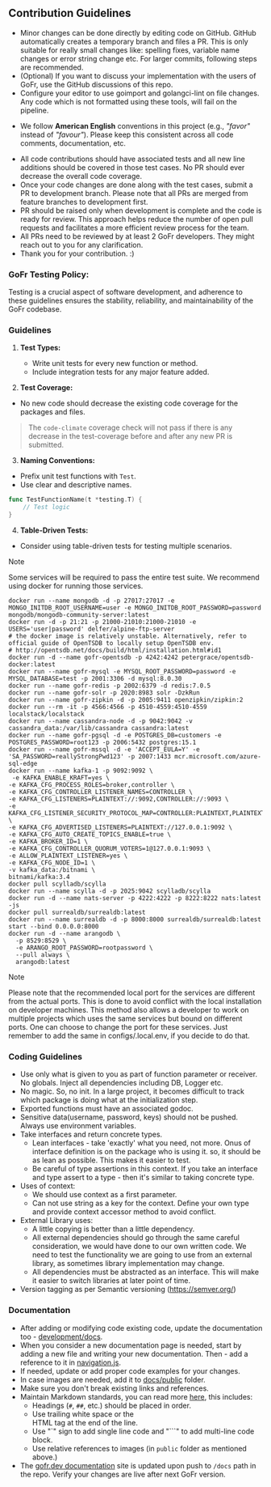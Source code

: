 ## Contribution Guidelines
* Minor changes can be done directly by editing code on GitHub. GitHub automatically creates a temporary branch and
  files a PR. This is only suitable for really small changes like: spelling fixes, variable name changes or error string
  change etc. For larger commits, following steps are recommended.
* (Optional) If you want to discuss your implementation with the users of GoFr, use the GitHub discussions of this repo.
* Configure your editor to use goimport and golangci-lint on file changes. Any code which is not formatted using these
  tools, will fail on the pipeline.
<!-- spellchecker:off "favour" have to be ignored here -->
* We follow **American English** conventions in this project (e.g., *"favor"* instead of *"favour"*). Please keep this consistent across all code comments, documentation, etc.
<!-- spellchecker:on -->
* All code contributions should have associated tests and all new line additions should be covered in those test cases.
  No PR should ever decrease the overall code coverage.
* Once your code changes are done along with the test cases, submit a PR to development branch. Please note that all PRs
  are merged from feature branches to development first.
* PR should be raised only when development is complete and the code is ready for review. This approach helps reduce the number of open pull requests and facilitates a more efficient review process for the team.
* All PRs need to be reviewed by at least 2 GoFr developers. They might reach out to you for any clarification.
* Thank you for your contribution. :)

### GoFr Testing Policy:

Testing is a crucial aspect of software development, and adherence to these guidelines ensures the stability, reliability, and maintainability of the GoFr codebase.

### Guidelines

1.  **Test Types:**

    -   Write unit tests for every new function or method.
    -   Include integration tests for any major feature added.


2. **Test Coverage:**

-   No new code should decrease the existing code coverage for the packages and files.
> The `code-climate` coverage check will not pass if there is any decrease in the test-coverage before and after any new PR is submitted.



3. **Naming Conventions:**

-   Prefix unit test functions with `Test`.
-   Use clear and descriptive names.
```go
func TestFunctionName(t *testing.T) {
	// Test logic
}
```



4. **Table-Driven Tests:**

-   Consider using table-driven tests for testing multiple scenarios.

> [!NOTE]
> Some services will be required to pass the entire test suite. We recommend using docker for running those services.

```console
docker run --name mongodb -d -p 27017:27017 -e MONGO_INITDB_ROOT_USERNAME=user -e MONGO_INITDB_ROOT_PASSWORD=password mongodb/mongodb-community-server:latest
docker run -d -p 21:21 -p 21000-21010:21000-21010 -e USERS='user|password' delfer/alpine-ftp-server
# the docker image is relatively unstable. Alternatively, refer to official guide of OpenTSDB to locally setup OpenTSDB env.
# http://opentsdb.net/docs/build/html/installation.html#id1
docker run -d --name gofr-opentsdb -p 4242:4242 petergrace/opentsdb-docker:latest
docker run --name gofr-mysql -e MYSQL_ROOT_PASSWORD=password -e MYSQL_DATABASE=test -p 2001:3306 -d mysql:8.0.30
docker run --name gofr-redis -p 2002:6379 -d redis:7.0.5
docker run --name gofr-solr -p 2020:8983 solr -DzkRun
docker run --name gofr-zipkin -d -p 2005:9411 openzipkin/zipkin:2
docker run --rm -it -p 4566:4566 -p 4510-4559:4510-4559 localstack/localstack
docker run --name cassandra-node -d -p 9042:9042 -v cassandra_data:/var/lib/cassandra cassandra:latest
docker run --name gofr-pgsql -d -e POSTGRES_DB=customers -e POSTGRES_PASSWORD=root123 -p 2006:5432 postgres:15.1
docker run --name gofr-mssql -d -e 'ACCEPT_EULA=Y' -e 'SA_PASSWORD=reallyStrongPwd123' -p 2007:1433 mcr.microsoft.com/azure-sql-edge
docker run --name kafka-1 -p 9092:9092 \
 -e KAFKA_ENABLE_KRAFT=yes \
-e KAFKA_CFG_PROCESS_ROLES=broker,controller \
-e KAFKA_CFG_CONTROLLER_LISTENER_NAMES=CONTROLLER \
-e KAFKA_CFG_LISTENERS=PLAINTEXT://:9092,CONTROLLER://:9093 \
-e KAFKA_CFG_LISTENER_SECURITY_PROTOCOL_MAP=CONTROLLER:PLAINTEXT,PLAINTEXT:PLAINTEXT \
-e KAFKA_CFG_ADVERTISED_LISTENERS=PLAINTEXT://127.0.0.1:9092 \
-e KAFKA_CFG_AUTO_CREATE_TOPICS_ENABLE=true \
-e KAFKA_BROKER_ID=1 \
-e KAFKA_CFG_CONTROLLER_QUORUM_VOTERS=1@127.0.0.1:9093 \
-e ALLOW_PLAINTEXT_LISTENER=yes \
-e KAFKA_CFG_NODE_ID=1 \
-v kafka_data:/bitnami \
bitnami/kafka:3.4
docker pull scylladb/scylla
docker run --name scylla -d -p 2025:9042 scylladb/scylla
docker run -d --name nats-server -p 4222:4222 -p 8222:8222 nats:latest -js
docker pull surrealdb/surrealdb:latest
docker run --name surrealdb -d -p 8000:8000 surrealdb/surrealdb:latest start --bind 0.0.0.0:8000
docker run -d --name arangodb \
  -p 8529:8529 \
  -e ARANGO_ROOT_PASSWORD=rootpassword \
  --pull always \
  arangodb:latest
```

> [!NOTE]
> Please note that the recommended local port for the services are different from the actual ports. This is done to avoid conflict with the local installation on developer machines. This method also allows a developer to work on multiple projects which uses the same services but bound on different ports. One can choose to change the port for these services. Just remember to add the same in configs/.local.env, if you decide to do that.


### Coding Guidelines
* Use only what is given to you as part of function parameter or receiver. No globals. Inject all dependencies including
  DB, Logger etc.
* No magic. So, no init. In a large project, it becomes difficult to track which package is doing what at the
  initialization step.
* Exported functions must have an associated godoc.
* Sensitive data(username, password, keys) should not be pushed. Always use environment variables.
* Take interfaces and return concrete types.
    - Lean interfaces - take 'exactly' what you need, not more. Onus of interface definition is on the package who is
      using it. so, it should be as lean as possible. This makes it easier to test.
    - Be careful of type assertions in this context. If you take an interface and type assert to a type - then it's
      similar to taking concrete type.
* Uses of context:
    - We should use context as a first parameter.
    - Can not use string as a key for the context. Define your own type and provide context accessor method to avoid
      conflict.
* External Library uses:
    - A little copying is better than a little dependency.
    - All external dependencies should go through the same careful consideration, we would have done to our own written
      code. We need to test the functionality we are going to use from an external library, as sometimes library
      implementation may change.
    - All dependencies must be abstracted as an interface. This will make it easier to switch libraries at later point
      of time.
* Version tagging as per Semantic versioning (https://semver.org/)

### Documentation
* After adding or modifying code existing code, update the documentation too - [development/docs](https://github.com/gofr-dev/gofr/tree/development/docs).
* When you consider a new documentation page is needed, start by adding a new file and writing your new documentation. Then - add a reference to it in [navigation.js](https://gofr.dev/docs/navigation.js).
* If needed, update or add proper code examples for your changes.
* In case images are needed, add it to [docs/public](./docs/public) folder.
* Make sure you don't break existing links and references.
* Maintain Markdown standards, you can read more [here](https://www.markdownguide.org/basic-syntax/), this includes:
    - Headings (`#`, `##`, etc.) should be placed in order.
    - Use trailing white space or the <br> HTML tag at the end of the line.
    - Use "`" sign to add single line code and "```" to add multi-line code block.
    - Use relative references to images (in `public` folder as mentioned above.)
* The [gofr.dev documentation](https://gofr.dev/docs) site is updated upon push to `/docs` path in the repo. Verify your changes are live after next GoFr version.



